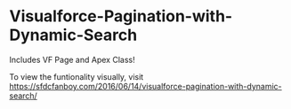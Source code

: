 # Visualforce-Pagination-with-Dynamic-Search

Includes VF Page and Apex Class!

To view the funtionality visually, visit https://sfdcfanboy.com/2016/06/14/visualforce-pagination-with-dynamic-search/

